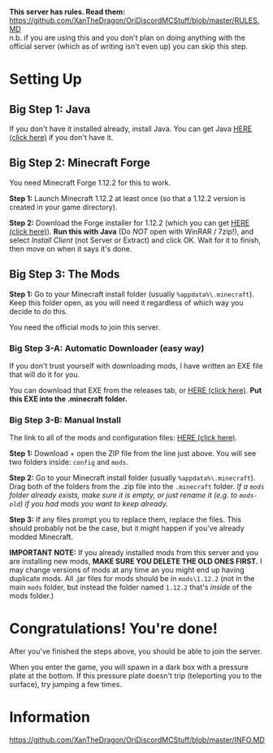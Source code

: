 **This server has rules. Read them:** https://github.com/XanTheDragon/OriDiscordMCStuff/blob/master/RULES.MD <br/>
n.b. if you are using this and you don't plan on doing anything with the official server (which as of writing isn't even up) you can skip this step.

# Setting Up
## Big Step 1: Java
If you don't have it installed already, install Java. You can get Java [HERE (click here)](https://java.com/en/download/win10.jsp) if you don't have it.

## Big Step 2: Minecraft Forge
You need Minecraft Forge 1.12.2 for this to work.

**Step 1:** Launch Minecraft 1.12.2 at least once (so that a 1.12.2 version is created in your game directory).

**Step 2:** Download the Forge installer for 1.12.2 (which you can get [HERE (click here)](https://files.minecraftforge.net/maven/net/minecraftforge/forge/1.12.2-14.23.5.2847/forge-1.12.2-14.23.5.2847-installer.jar)). **Run this with Java** (Do *NOT* open with WinRAR / 7zip!), and select *Install Client* (not Server or Extract) and click OK. Wait for it to finish, then move on when it says it's done.

## Big Step 3: The Mods

**Step 1:** Go to your Minecraft install folder (usually `%appdata%\.minecraft`). Keep this folder open, as you will need it regardless of which way you decide to do this.

You need the official mods to join this server.

### Big Step 3-A: Automatic Downloader (easy way)
If you don't trust yourself with downloading mods, I have written an EXE file that will do it for you.

You can download that EXE from the releases tab, or [HERE (click here)](https://github.com/XanTheDragon/OriDiscordMCStuff/releases/download/1b/MCAutoDownloader.exe). **Put this EXE into the .minecraft folder.**

### Big Step 3-B: Manual Install

The link to all of the mods and configuration files: [HERE (click here)](https://github.com/XanTheDragon/OriDiscordMCStuff/releases/download/1/ORI_SERVER_MODS_AND_CONFIG.zip).

**Step 1:** Download + open the ZIP file from the line just above. You will see two folders inside: `config` and `mods`.

**Step 2:** Go to your Minecraft install folder (usually `%appdata%\.minecraft`). Drag both of the folders from the .zip file into the `.minecraft` folder. *If a `mods` folder already exists, make sure it is empty, or just rename it (e.g. to `mods-old`) if you had mods you want to keep already.*

**Step 3:** If any files prompt you to replace them, replace the files. This should probably not be the case, but it might happen if you've already modded Minecraft.

**IMPORTANT NOTE:** If you already installed mods from this server and you are installing new mods, **MAKE SURE YOU DELETE THE OLD ONES FIRST.** I may change versions of mods at any time an you might end up having duplicate mods. All .jar files for mods should be in `mods\1.12.2` (not in the main `mods` folder, but instead the folder named `1.12.2` that's *inside* of the mods folder.)

# Congratulations! You're done!
After you've finished the steps above, you should be able to join the server.

When you enter the game, you will spawn in a dark box with a pressure plate at the bottom. If this pressure plate doesn't trip (teleporting you to the surface), try jumping a few times.

# Information
https://github.com/XanTheDragon/OriDiscordMCStuff/blob/master/INFO.MD
